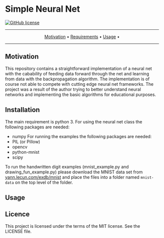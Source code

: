 # Simple Neural Net

[![GitHub license](https://img.shields.io/badge/license-MIT-blue.svg)](https://raw.githubusercontent.com/mmsbrggr/hsudoku/master/LICENSE)

-------
<p align="center">
    <a href="#motivation">Motivation</a> &bull;
    <a href="#requirements">Requirements</a> &bull;
    <a href="#installation">Usage</a> &bull;
</p>

-------

## Motivation
This repository contains a straightforward implementation of a neural net with the
cabability of feeding data forward through the net and learning from data with the backpropagation algorithm.
The implementation is of course not able to compete with cutting edge neural net frameworks.
The project was a result of the author trying to better understand neural networks and implementing the basic
algorithms for educational purposes.

## Installation

The main requirement is python 3. For using the neural net class the following packages are needed:
* numpy
For running the examples the following packages are needed:
* PIL (or Pillow)
* opencv
* python-mnist
* scipy

To run the handwritten digit examples (mnist_example.py and drawing_fun_example.py) please download the MNIST data set
from [yann.lecun.com/exdb/mnist](http://yann.lecun.com/exdb/mnist/) and place the files into a folder named `mnist-data` on the top level of the folder.

## Usage

## Licence
This project is licensed under the terms of the MIT license. See the LICENSE file.
